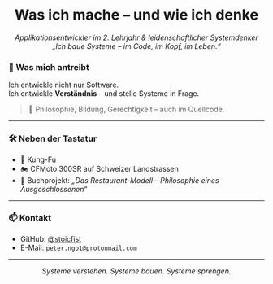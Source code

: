 <h1 align="center"> Was ich mache – und wie ich denke  </h1>

<p align="center">
  <i>Applikationsentwickler im 2. Lehrjahr & leidenschaftlicher Systemdenker</i><br>
  <i>„Ich baue Systeme – im Code, im Kopf, im Leben.“</i>
</p>

### 🎯 Was mich antreibt

Ich entwickle nicht nur Software.  
Ich entwickle **Verständnis** – und stelle Systeme in Frage.  
> 📖 Philosophie, Bildung, Gerechtigkeit – auch im Quellcode.

---

### 🛠️ Neben der Tastatur

- 🥋 Kung-Fu
- 🏍️ CFMoto 300SR auf Schweizer Landstrassen  
- 📘 Buchprojekt: *„Das Restaurant-Modell – Philosophie eines Ausgeschlossenen“*

---

### 📫 Kontakt

- GitHub: [@stoicfist](https://github.com/stoicfist)  
- E-Mail: `peter.ngo1@protonmail.com`

---

<p align="center"><i>Systeme verstehen. Systeme bauen. Systeme sprengen.</i></p>
